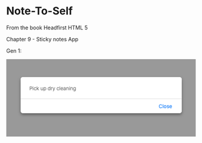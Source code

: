 # Note-To-Self

From the book Headfirst HTML 5

Chapter 9 - Sticky notes App

Gen 1:



![Version 1 of Stickies](./StickiesGen1.png)